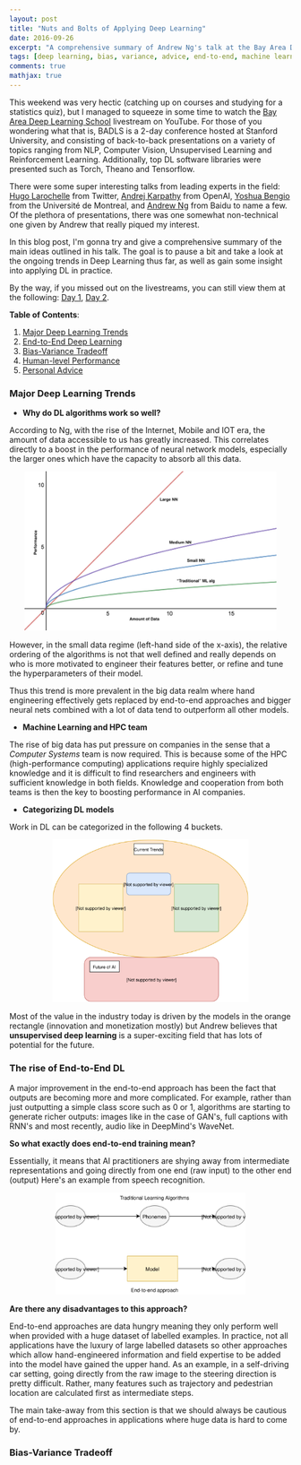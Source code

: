 ```yaml
---
layout: post
title: "Nuts and Bolts of Applying Deep Learning"
date: 2016-09-26
excerpt: "A comprehensive summary of Andrew Ng's talk at the Bay Area Deep Learning School (2016)"
tags: [deep learning, bias, variance, advice, end-to-end, machine learning]
comments: true
mathjax: true
---
```


This weekend was very hectic (catching up on courses and studying for a statistics quiz), but I managed to squeeze in some time to watch the [Bay Area Deep Learning School](http://www.bayareadlschool.org/) livestream on YouTube. For those of you wondering what that is, BADLS is a 2-day conference hosted at Stanford University, and consisting of back-to-back presentations on a variety of topics ranging from NLP, Computer Vision, Unsupervised Learning and Reinforcement Learning. Additionally, top DL software libraries were presented such as Torch, Theano and Tensorflow. 

There were some super interesting talks from leading experts in the field: [Hugo Larochelle](http://www.dmi.usherb.ca/~larocheh/index_en.html) from Twitter, [Andrej Karpathy](http://cs.stanford.edu/people/karpathy/) from OpenAI, [Yoshua Bengio](http://www.iro.umontreal.ca/~bengioy/yoshua_en/index.html) from the Université de Montreal, and [Andrew Ng](http://www.andrewng.org/) from Baidu to name a few. Of the plethora of presentations, there was one somewhat non-technical one given by Andrew that really piqued my interest. 

In this blog post, I'm gonna try and give a comprehensive summary of the main ideas outlined in his talk. The goal is to pause a bit and take a look at the ongoing trends in Deep Learning thus far, as well as gain some insight into applying DL in practice.

By the way, if you missed out on the livestreams, you can still view them at the following: [Day 1](https://www.youtube.com/watch?v=eyovmAtoUx0), [Day 2](https://www.youtube.com/watch?v=9dXiAecyJrY).


**Table of Contents**:

1. [Major Deep Learning Trends](#toc1)
2. [End-to-End Deep Learning](#toc2)
3. [Bias-Variance Tradeoff](#toc3)
4. [Human-level Performance](#toc4)
5. [Personal Advice](#toc5)

<a name='toc1'></a>

### Major Deep Learning Trends

- **Why do DL algorithms work so well?**

According to Ng, with the rise of the Internet, Mobile and IOT era, the amount of data accessible to us has greatly increased. This correlates directly to a boost in the performance of neural network models, especially the larger ones which have the capacity to absorb all this data.

<p align="center">
 <img src="/assets/app_dl/perf_vs_data.png" width="450">
</p>

However, in the small data regime (left-hand side of the x-axis), the relative ordering of the algorithms is not that well defined and really depends on who is more motivated to engineer their features better, or refine and tune the hyperparameters of their model. 

Thus this trend is more prevalent in the big data realm where hand engineering effectively gets replaced by end-to-end approaches and bigger neural nets combined with a lot of data tend to outperform all other models.

- **Machine Learning and HPC team** 

The rise of big data has put pressure on companies in the sense that a *Computer Systems* team is now required. This is because some of the HPC (high-performance computing) applications require highly specialized knowledge and it is difficult to find researchers and engineers with sufficient knowledge in both fields. Knowledge and cooperation from both teams is then the key to boosting performance in AI companies.

- **Categorizing DL models**

Work in DL can be categorized in the following 4 buckets.

<p align="center">
 <img src="/assets/app_dl/bucket.svg" width="350">
</p>

Most of the value in the industry today is driven by the models in the orange rectangle (innovation and monetization mostly) but Andrew believes that **unsupervised deep learning** is a super-exciting field that has lots of potential for the future.

<a name='toc2'></a>

### The rise of End-to-End DL

A major improvement in the end-to-end approach has been the fact that outputs are becoming more and more complicated. For example, rather than just outputting a simple class score such as 0 or 1, algorithms are starting to generate richer outputs: images like in the case of GAN's, full captions with RNN's and most recently, audio like in DeepMind's WaveNet.

**So what exactly does end-to-end training mean?**

Essentially, it means that AI practitioners are shying away from intermediate representations and going directly from one end (raw input) to the other end (output) Here's an example from speech recognition.

<p align="center">
 <img src="/assets/app_dl/end-to-end.svg" width="340">
</p>

**Are there any disadvantages to this approach?**

End-to-end approaches are data hungry meaning they only perform well when provided with a huge dataset of labelled examples. In practice, not all applications have the luxury of large labelled datasets so other approaches which allow hand-engineered information and field expertise to be added into the model have gained the upper hand. As an example, in a self-driving car setting, going directly from the raw image to the steering direction is pretty difficult. Rather, many features such as trajectory and pedestrian location are calculated first as intermediate steps.


The main take-away from this section is that we should always be cautious of end-to-end approaches in applications where huge data is hard to come by. 

<a name='toc3'></a>

### Bias-Variance Tradeoff
